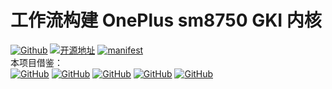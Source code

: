 # 工作流构建 OnePlus sm8750 GKI 内核
[![Github](https://img.shields.io/badge/-Moran-181717?style=flat&logo=github&logoColor=white)](https://github.com/MoranOrz)
[![开源地址](https://img.shields.io/badge/开源地址-EB0029?logo=oneplus&logoColor=white&style=flat-square)](https://github.com/OnePlusOSS/android_kernel_common_oneplus_sm8750/tree/oneplus/sm8750_v_15.0.1_pad_2_pro)
[![manifest](https://img.shields.io/badge/manifest-EB0029?logo=oneplus&logoColor=white&style=flat-square)](https://github.com/OnePlusOSS/kernel_manifest/tree/oneplus/sm8750)
<br>
本项目借鉴：
<br>
[![GitHub](https://img.shields.io/badge/-HanKuCha-181717?logo=github&logoColor=white&style=flat-square)](https://github.com/HanKuCha/oneplus13_a5p_sukisu)
[![GitHub](https://img.shields.io/badge/-showdo-181717?logo=github&logoColor=white&style=flat-square)](https://github.com/showdo/build_oneplus_sm8750)
[![GitHub](https://img.shields.io/badge/-AnkoleNeon-181717?logo=github&logoColor=white&style=flat-square)](https://github.com/AnkoleNeon/build_oneplus_test)
[![GitHub](https://img.shields.io/badge/-cctv18-181717?logo=github&logoColor=white&style=flat-square)](https://github.com/cctv18/oppo_oplus_realme_sm8750)
[![GitHub](https://img.shields.io/badge/-Numbersf-181717?logo=github&logoColor=white&style=flat-square)](https://github.com/Numbersf/Action-Build)
